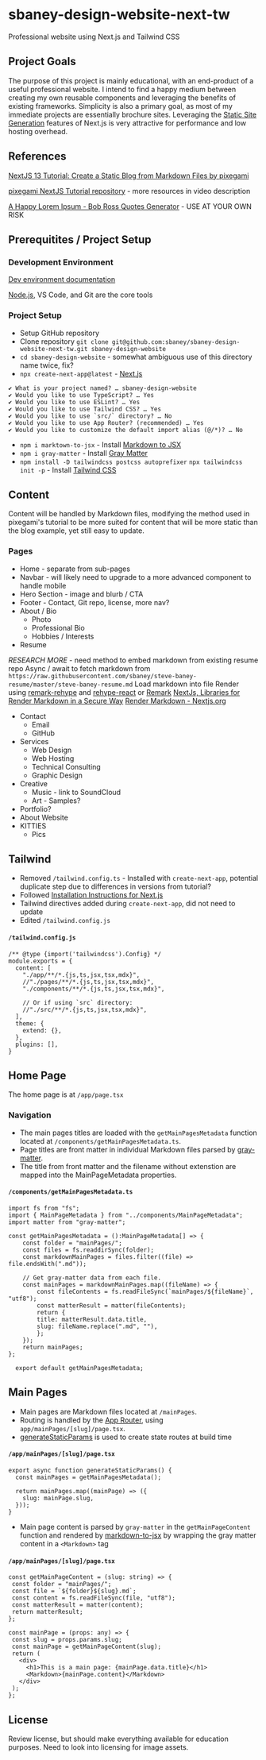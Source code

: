 # sbaney-design-website-next-tw

Professional website using Next.js and Tailwind CSS

## Project Goals

The purpose of this project is mainly educational, with an end-product of a useful professional website. I intend to find a happy medium between creating my own reusable components and leveraging the benefits of existing frameworks. Simplicity is also a primary goal, as most of my immediate projects are essentially brochure sites. Leveraging the [Static Site Generation](https://nextjs.org/docs/pages/building-your-application/rendering/static-site-generation) features of Next.js is very attractive for performance and low hosting overhead.

## References

[NextJS 13 Tutorial: Create a Static Blog from Markdown Files by
pixegami](https://youtu.be/Hiabp1GY8fA?si=2zwNqC3rztUfUUcT)

[pixegami NextJS Tutorial repository](https://github.com/pixegami/nextjs-blog-tutorial) - more resources in video description

[A Happy Lorem Ipsum - Bob Ross Quotes Generator](https://www.bobrosslipsum.com/) - USE AT YOUR OWN RISK

## Prerequitites / Project Setup

### Development Environment

[Dev environment documentation](https://github.com/sbaney/documentation/blob/main/dev-setup.md)

[Node.js](https://nodejs.org/en/download/package-manager), VS Code, and Git are the core tools

### Project Setup

- Setup GitHub repository
- Clone repository `git clone git@github.com:sbaney/sbaney-design-website-next-tw.git sbaney-design-website`
- `cd sbaney-design-website` - somewhat ambiguous use of this directory name twice, fix?
- `npx create-next-app@latest` - [Next.js](https://nextjs.org/docs/getting-started/installation)

```
✔ What is your project named? … sbaney-design-website
✔ Would you like to use TypeScript? … Yes
✔ Would you like to use ESLint? … Yes
✔ Would you like to use Tailwind CSS? … Yes
✔ Would you like to use `src/` directory? … No
✔ Would you like to use App Router? (recommended) … Yes
✔ Would you like to customize the default import alias (@/*)? … No
```

- `npm i marktown-to-jsx` - Install [Markdown to JSX](https://www.npmjs.com/package/markdown-to-jsx)
- `npm i gray-matter` - Install [Gray Matter](https://www.npmjs.com/package/gray-matter)
- `npm install -D tailwindcss postcss autoprefixer` `npx tailwindcss init -p` - Install [Tailwind CSS](https://tailwindcss.com/docs/guides/nextjs)

## Content

Content will be handled by Markdown files, modifying the method used in pixegami's tutorial to be more suited for content that will be more static than the blog example, yet still easy to update.

### Pages

- Home - separate from sub-pages
- Navbar - will likely need to upgrade to a more advanced component to handle mobile
- Hero Section - image and blurb / CTA
- Footer - Contact, Git repo, license, more nav?
- About / Bio
  - Photo
  - Professional Bio
  - Hobbies / Interests
- Resume

_RESEARCH MORE_ - need method to embed markdown from existing resume repo
Async / await to fetch markdown from `https://raw.githubusercontent.com/sbaney/steve-baney-resume/master/steve-baney-resume.md`
Load markdown into file
Render using [remark-rehype](https://github.com/remarkjs/remark-rehype) and [rehype-react](https://github.com/rehypejs/rehype-react) or [Remark](https://github.com/remarkjs/remark)
[NextJs, Libraries for Render Markdown in a Secure Way](https://smarative.com/blog/nextjs-libraries-for-render-markdown-in-a-secure-way)
[Render Markdown - Nextjs.org](https://nextjs.org/learn-pages-router/basics/dynamic-routes/render-markdown)

- Contact
  - Email
  - GitHub
- Services
  - Web Design
  - Web Hosting
  - Technical Consulting
  - Graphic Design
- Creative
  - Music - link to SoundCloud
  - Art - Samples?
- Portfolio?
- About Website
- KITTIES
  - Pics

## Tailwind

- Removed `/tailwind.config.ts` - Installed with `create-next-app`, potential duplicate step due to differences in versions from tutorial?
- Followed [Installation Instructions for Next.js](https://tailwindcss.com/docs/guides/nextjs)
- Tailwind directives added during `create-next-app`, did not need to update
- Edited `/tailwind.config.js`

#### `/tailwind.config.js`

```
/** @type {import('tailwindcss').Config} */
module.exports = {
  content: [
    "./app/**/*.{js,ts,jsx,tsx,mdx}",
    //"./pages/**/*.{js,ts,jsx,tsx,mdx}",
    "./components/**/*.{js,ts,jsx,tsx,mdx}",

    // Or if using `src` directory:
    //"./src/**/*.{js,ts,jsx,tsx,mdx}",
  ],
  theme: {
    extend: {},
  },
  plugins: [],
}
```

## Home Page

The home page is at `/app/page.tsx`

### Navigation

- The main pages titles are loaded with the `getMainPagesMetadata` function located at `/components/getMainPagesMetadata.ts`.
- Page titles are front matter in individual Markdown files parsed by [gray-matter](https://github.com/jonschlinkert/gray-matter).
- The title from front matter and the filename without extenstion are mapped into the MainPageMetadata properties.

#### `/components/getMainPagesMetadata.ts`

```
import fs from "fs";
import { MainPageMetadata } from "../components/MainPageMetadata";
import matter from "gray-matter";

const getMainPagesMetadata = ():MainPageMetadata[] => {
    const folder = "mainPages/";
    const files = fs.readdirSync(folder);
    const markdownMainPages = files.filter((file) => file.endsWith(".md"));

    // Get gray-matter data from each file.
    const mainPages = markdownMainPages.map((fileName) => {
        const fileContents = fs.readFileSync(`mainPages/${fileName}`, "utf8");
        const matterResult = matter(fileContents);
        return {
        title: matterResult.data.title,
        slug: fileName.replace(".md", ""),
        };
    });
    return mainPages;
};

  export default getMainPagesMetadata;
```

## Main Pages

- Main pages are Markdown files located at `/mainPages`.
- Routing is handled by the [App Router](https://nextjs.org/docs/app), using `app/mainPages/[slug]/page.tsx`.
- [generateStaticParams](https://nextjs.org/docs/app/api-reference/functions/generate-static-params) is used to create state routes at build time

#### `/app/mainPages/[slug]/page.tsx`

```
export async function generateStaticParams() {
  const mainPages = getMainPagesMetadata();

  return mainPages.map((mainPage) => ({
    slug: mainPage.slug,
  }));
}
```

- Main page content is parsed by `gray-matter` in the `getMainPageContent` function and rendered by [markdown-to-jsx](https://www.npmjs.com/package/markdown-to-jsx) by wrapping the gray matter content in a `<Markdown>` tag

#### `/app/mainPages/[slug]/page.tsx`

```
const getMainPageContent = (slug: string) => {
 const folder = "mainPages/";
 const file = `${folder}${slug}.md`;
 const content = fs.readFileSync(file, "utf8");
 const matterResult = matter(content);
 return matterResult;
};

const mainPage = (props: any) => {
 const slug = props.params.slug;
 const mainPage = getMainPageContent(slug);
 return (
   <div>
     <h1>This is a main page: {mainPage.data.title}</h1>
     <Markdown>{mainPage.content}</Markdown>
   </div>
 );
};
```

## License

Review license, but should make everything available for education purposes. Need to look into licensing for image assets.
